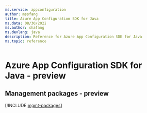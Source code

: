 ```yaml
---
ms.service: appconfiguration
author: mssfang
title: Azure App Configuration SDK for Java
ms.data: 08/30/2022
ms.author: shafang
ms.devlang: java
description: Reference for Azure App Configuration SDK for Java
ms.topic: reference
---
```

# Azure App Configuration SDK for Java - preview

## Management packages - preview
[!INCLUDE [mgmt-packages](app-configuration-mgmt-index.md)]